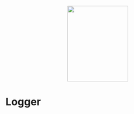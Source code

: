 <p align="center">
  <img width="166" height="208" src="https://github.com/alongenosar/Logger/blob/master/light.png">
  <h1>Logger</h1>
</p>

